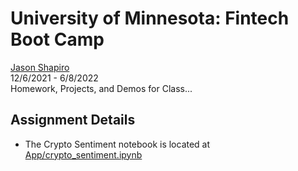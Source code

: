 # University of Minnesota: Fintech Boot Camp

[Jason Shapiro](https://www.linkedin.com/in/jshapiro/)  
12/6/2021 - 6/8/2022  
Homework, Projects, and Demos for Class...

## Assignment Details

- The Crypto Sentiment notebook is located at [App/crypto_sentiment.ipynb](https://github.com/jshapiro651/python-homework-12/blob/main/App/crypto_sentiment.ipynb)
